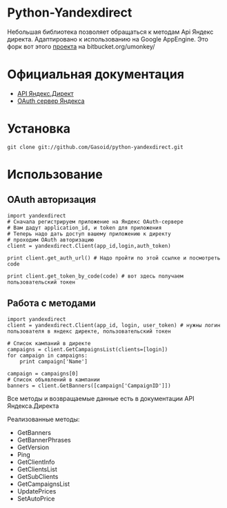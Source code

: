 # Python-Yandexdirect
Небольшая библиотека позволяет обращаться к методам Api Яндекс директа.
Адаптировано к использованию на Google AppEngine.
Это форк вот этого [проекта](https://bitbucket.org/umonkey/python-yandexdirect) на bitbucket.org/umonkey/

# Официальная документация
* [API Яндекс.Директ](http://api.yandex.ru/direct/doc/)
* [OAuth сервер Яндекса](https://oauth.yandex.ru/)

# Установка
    git clone git://github.com/Gasoid/python-yandexdirect.git

# Использование
## OAuth авторизация
    import yandexdirect
    # Сначала регистрируем приложение на Яндекс OAuth-сервере
    # Вам дадут application_id, и token для приложения
    # Теперь надо дать доступ вашему приложению к директу
    # проходим OAuth авторизацию
    client = yandexdirect.Client(app_id,login,auth_token)
    
    print client.get_auth_url() # Надо пройти по этой ссылке и посмотреть code
    
    print client.get_token_by_code(code) # вот здесь получаем пользовательский токен

## Работа с методами
    import yandexdirect
    client = yandexdirect.Client(app_id, login, user_token) # нужны логин пользователя в яндекс директе, пользовательский токен
    
    # Список кампаний в директе
    campaigns = client.GetCampaignsList(clients=[login])
    for campaign in campaigns:
        print campaign['Name']
    
    campaign = campaigns[0]
    # Список объявлений в кампании
    banners = client.GetBanners([campaign['CampaignID']])

Все методы и возвращаемые данные есть в документации API Яндекса.Директа

Реализованные методы:

* GetBanners
* GetBannerPhrases
* GetVersion
* Ping
* GetClientInfo
* GetClientsList
* GetSubClients
* GetCampaignsList
* UpdatePrices
* SetAutoPrice

